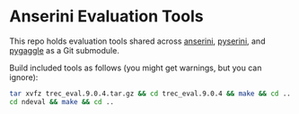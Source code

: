 # Anserini Evaluation Tools

This repo holds evaluation tools shared across [anserini](http://anserini.io/), [pyserini](http://pyserini.io/), and [pygaggle](http://pygaggle.ai/) as a Git submodule.

Build included tools as follows (you might get warnings, but you can ignore):

```bash
tar xvfz trec_eval.9.0.4.tar.gz && cd trec_eval.9.0.4 && make && cd ..
cd ndeval && make && cd ..
```
